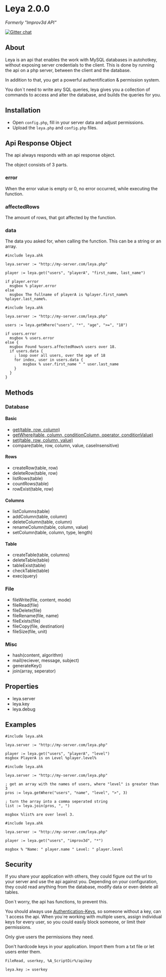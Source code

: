 # Leya 2.0.0
_Formerly "Improv3d API"_

[![Gitter chat](https://badges.gitter.im/Improv3d-API.png)](https://gitter.im/Improv3d-API/Lobby)
## About
Leya is an api that enables the work with MySQL databases in autohotkey, without exposing server credentials to the client. This is done by running the api on a php server, between the client and the database.

In addition to that, you get a powerful authentification & permission system.

You don´t need to write any SQL queries, leya gives you a collection of commands to access and alter the database, and builds the queries for you.

## Installation
- Open `config.php`, fill in your server data and adjust permissions.
- Upload the `leya.php` and `config.php` files.

## Api Response Object
The api always responds with an api response object.

The object consists of 3 parts.

### error
When the error value is empty or 0, no error occurred, while executing the function.

### affectedRows
The amount of rows, that got affected by the function.

### data
The data you asked for, when calling the function.
This can be a string or an array.

```autohotkey
#include leya.ahk

leya.server := "http://my-server.com/leya.php"

player := leya.get("users", "playerA", "first_name, last_name")

if player.error
  msgbox % player.error
else
  msgbox The fullname of playerA is %player.first_name% %player.last_name%.
```

```autohotkey
#include leya.ahk

leya.server := "http://my-server.com/leya.php"

users := leya.getWhere("users", "*", "age", ">=", "18")

if users.error
  msgbox % users.error
else {
  msgbox Found %users.affectedRows% users over 18.
  if users.data {
    ; loop over all users, over the age of 18
    for index, user in users.data {
        msgbox % user.first_name " " user.last_name
    }
  }
}
```


## Methods
### Database
#### Basic
- [get(table, row, column)](https://github.com/kevgk/Leya/wiki/leya.get)
- [getWhere(table, column, conditionColumn, operator, conditionValue)](https://github.com/kevgk/Leya/wiki/leya.getWhere)
- [set(table, row, column, value)](https://github.com/kevgk/Leya/wiki/leya.set)
- compare(table, row, column, value, caseInsensitive)

#### Rows
- createRow(table, row)
- deleteRow(table, row)
- listRows(table)
- countRows(table)
- rowExist(table, row)

#### Columns
- listColumns(table)
- addColumn(table, column)
- deleteColumn(table, column)
- renameColumn(table, column, value)
- setColumn(table, column, type, length)

#### Table
- createTable(table, columns)
- deleteTable(table)
- tableExist(table)
- checkTable(table)
- exec(query)

### File
- fileWrite(file, content, mode)
- fileRead(file)
- fileDelete(file)
- fileRename(file, name)
- fileExists(file)
- fileCopy(file, destination)
- fileSize(file, unit)

### Misc
- hash(content, algorithm)
- mail(reciever, message, subject)
- generateKey()
- join(array, seperator)

## Properties
- leya.server
- leya.key
- leya.debug

## Examples
```autohotkey
#include leya.ahk

leya.server := "http://my-server.com/leya.php"

player := leya.get("users", "playerA", "level")
msgbox PlayerA is on Level %player.level%
```
```autohotkey
#include leya.ahk

leya.server := "http://my-server.com/leya.php"

; get an array with the names of users, where "level" is greater than 3
pros := leya.getWhere("users", "name", "level", ">", 3)

; turn the array into a comma seperated string
list := leya.join(pros, ", ")

msgbox %list% are over level 3.
```

```autohotkey
#include leya.ahk

leya.server := "http://my-server.com/leya.php"

player := leya.get("users", "improv3d", "*")

msgbox % "Name: " player.name " Level: " player.level
```

## Security
If you share your application with others, they could figure out the url to your server and use the api against you. Depending on your configuration, they could read anything from the database, modify data or even delete all tables.

Don´t worry, the api has functions, to prevent this.

You should always use [Authentication-Keys](https://github.com/kevgk/leya/wiki/Authentication-Keys), so someone without a key, can´t access the api. When you´re working with multiple users, assign individual keys for every user, so you could easily block someone, or limit their permissions.

Only give users the permissions they need.

Don't hardcode keys in your application. Import them from a txt file or let users enter them.

```autohotkey
FileRead, userkey, %A_ScriptDir%/apikey

leya.key := userkey
```